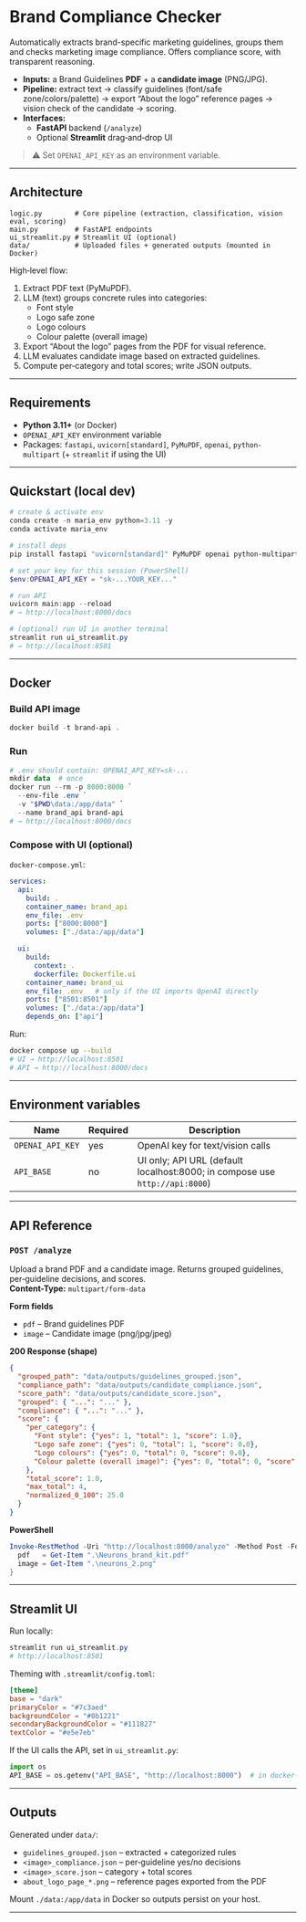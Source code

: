 # Brand Compliance Checker

Automatically extracts brand-specific marketing guidelines, groups them and checks marketing image compliance. Offers compliance score, with transparent reasoning.

- **Inputs:** a Brand Guidelines **PDF** + a **candidate image** (PNG/JPG).
- **Pipeline:** extract text → classify guidelines (font/safe zone/colors/palette) → export “About the logo” reference pages → vision check of the candidate → scoring.
- **Interfaces:**
  - **FastAPI** backend (`/analyze`)
  - Optional **Streamlit** drag‑and‑drop UI

> ⚠️ Set `OPENAI_API_KEY` as an environment variable. 

---

## Architecture

```
logic.py        # Core pipeline (extraction, classification, vision eval, scoring)
main.py         # FastAPI endpoints
ui_streamlit.py # Streamlit UI (optional)
data/           # Uploaded files + generated outputs (mounted in Docker)
```

High‑level flow:

1. Extract PDF text (PyMuPDF).
2. LLM (text) groups concrete rules into categories:
   - Font style
   - Logo safe zone
   - Logo colours
   - Colour palette (overall image)
3. Export “About the logo” pages from the PDF for visual reference.
4. LLM evaluates candidate image based on extracted guidelines.
5. Compute per‑category and total scores; write JSON outputs.

---

## Requirements

- **Python 3.11+** (or Docker)
- `OPENAI_API_KEY` environment variable
- Packages: `fastapi`, `uvicorn[standard]`, `PyMuPDF`, `openai`, `python-multipart` (+ `streamlit` if using the UI)

---

## Quickstart (local dev)

```powershell
# create & activate env
conda create -n maria_env python=3.11 -y
conda activate maria_env

# install deps
pip install fastapi "uvicorn[standard]" PyMuPDF openai python-multipart streamlit

# set your key for this session (PowerShell)
$env:OPENAI_API_KEY = "sk-...YOUR_KEY..."

# run API
uvicorn main:app --reload
# → http://localhost:8000/docs

# (optional) run UI in another terminal
streamlit run ui_streamlit.py
# → http://localhost:8501
```

---

## Docker

### Build API image
```powershell
docker build -t brand-api .
```

### Run
```powershell
# .env should contain: OPENAI_API_KEY=sk-...
mkdir data  # once
docker run --rm -p 8000:8000 `
  --env-file .env `
  -v "$PWD\data:/app/data" `
  --name brand_api brand-api
# → http://localhost:8000/docs
```

### Compose with UI (optional)

`docker-compose.yml`:
```yaml
services:
  api:
    build: .
    container_name: brand_api
    env_file: .env
    ports: ["8000:8000"]
    volumes: ["./data:/app/data"]

  ui:
    build:
      context: .
      dockerfile: Dockerfile.ui
    container_name: brand_ui
    env_file: .env   # only if the UI imports OpenAI directly
    ports: ["8501:8501"]
    volumes: ["./data:/app/data"]
    depends_on: ["api"]
```

Run:
```bash
docker compose up --build
# UI → http://localhost:8501
# API → http://localhost:8000/docs
```

---

## Environment variables

| Name             | Required | Description                              |
|------------------|----------|------------------------------------------|
| `OPENAI_API_KEY` | yes      | OpenAI key for text/vision calls         |
| `API_BASE`       | no       | UI only; API URL (default localhost:8000; in compose use `http://api:8000`) |


---

## API Reference

### `POST /analyze`
Upload a brand PDF and a candidate image. Returns grouped guidelines, per‑guideline decisions, and scores.  
**Content-Type:** `multipart/form-data`

**Form fields**
- `pdf` – Brand guidelines PDF
- `image` – Candidate image (png/jpg/jpeg)

**200 Response (shape)**

```json
{
  "grouped_path": "data/outputs/guidelines_grouped.json",
  "compliance_path": "data/outputs/candidate_compliance.json",
  "score_path": "data/outputs/candidate_score.json",
  "grouped": { "...": "..." },
  "compliance": { "...": "..." },
  "score": {
    "per_category": {
      "Font style": {"yes": 1, "total": 1, "score": 1.0},
      "Logo safe zone": {"yes": 0, "total": 1, "score": 0.0},
      "Logo colours": {"yes": 0, "total": 0, "score": 0.0},
      "Colour palette (overall image)": {"yes": 0, "total": 0, "score": 0.0}
    },
    "total_score": 1.0,
    "max_total": 4,
    "normalized_0_100": 25.0
  }
}
```


**PowerShell**
```powershell
Invoke-RestMethod -Uri "http://localhost:8000/analyze" -Method Post -Form @{
  pdf   = Get-Item ".\Neurons_brand_kit.pdf"
  image = Get-Item ".\neurons_2.png"
}
```

---

## Streamlit UI

Run locally:
```powershell
streamlit run ui_streamlit.py
# http://localhost:8501
```

Theming with `.streamlit/config.toml`:
```toml
[theme]
base = "dark"
primaryColor = "#7c3aed"
backgroundColor = "#0b1221"
secondaryBackgroundColor = "#111827"
textColor = "#e5e7eb"
```

If the UI calls the API, set in `ui_streamlit.py`:
```python
import os
API_BASE = os.getenv("API_BASE", "http://localhost:8000")  # in docker-compose use http://api:8000
```

---

## Outputs

Generated under `data/`:
- `guidelines_grouped.json` – extracted + categorized rules
- `<image>_compliance.json` – per‑guideline yes/no decisions
- `<image>_score.json` – category + total scores
- `about_logo_page_*.png` – reference pages exported from the PDF

Mount `./data:/app/data` in Docker so outputs persist on your host.

---
